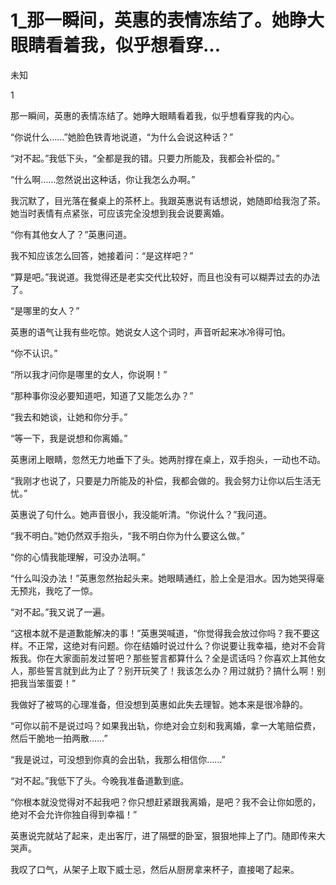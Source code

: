 # 1_那一瞬间，英惠的表情冻结了。她睁大眼睛看着我，似乎想看穿...

未知

1

那一瞬间，英惠的表情冻结了。她睁大眼睛看着我，似乎想看穿我的内心。

“你说什么……”她脸色铁青地说道，“为什么会说这种话？”

“对不起。”我低下头，“全都是我的错。只要力所能及，我都会补偿的。”

“什么啊……忽然说出这种话，你让我怎么办啊。”

我沉默了，目光落在餐桌上的茶杯上。我跟英惠说有话想说，她随即给我泡了茶。她当时表情有点紧张，可应该完全没想到我会说要离婚。

“你有其他女人了？”英惠问道。

我不知应该怎么回答，她接着问：“是这样吧？”

“算是吧。”我说道。我觉得还是老实交代比较好，而且也没有可以糊弄过去的办法了。

“是哪里的女人？”

英惠的语气让我有些吃惊。她说女人这个词时，声音听起来冰冷得可怕。

“你不认识。”

“所以我才问你是哪里的女人，你说啊！”

“那种事你没必要知道吧，知道了又能怎么办？”

“我去和她谈，让她和你分手。”

“等一下，我是说想和你离婚。”

英惠闭上眼睛，忽然无力地垂下了头。她两肘撑在桌上，双手抱头，一动也不动。

“我刚才也说了，只要是力所能及的补偿，我都会做的。我会努力让你以后生活无忧。”

英惠说了句什么。她声音很小，我没能听清。“你说什么？”我问道。

“我不明白。”她仍然双手抱头，“我不明白你为什么要这么做。”

“你的心情我能理解，可没办法啊。”

“什么叫没办法！”英惠忽然抬起头来。她眼睛通红，脸上全是泪水。因为她哭得毫无预兆，我吃了一惊。

“对不起。”我又说了一遍。

“这根本就不是道歉能解决的事！”英惠哭喊道，“你觉得我会放过你吗？我不要这样。不正常，这绝对有问题。你在结婚时说过什么？你说要让我幸福，绝对不会背叛我。你在大家面前发过誓吧？那些誓言都算什么？全是谎话吗？你喜欢上其他女人，那些誓言就到此为止了？别开玩笑了！我该怎么办？用过就扔？搞什么啊！别把我当笨蛋耍！”

我做好了被骂的心理准备，但没想到英惠如此失去理智。她本来是很冷静的。

“可你以前不是说过吗？如果我出轨，你绝对会立刻和我离婚，拿一大笔赔偿费，然后干脆地一拍两散……”

“我是说过，可没想到你真的会出轨，我那么相信你……”

“对不起。”我低下了头。今晚我准备道歉到底。

“你根本就没觉得对不起我吧？你只想赶紧跟我离婚，是吧？我不会让你如愿的，绝对不会允许你独自得到幸福！”

英惠说完就站了起来，走出客厅，进了隔壁的卧室，狠狠地摔上了门。随即传来大哭声。

我叹了口气，从架子上取下威士忌，然后从厨房拿来杯子，直接喝了起来。